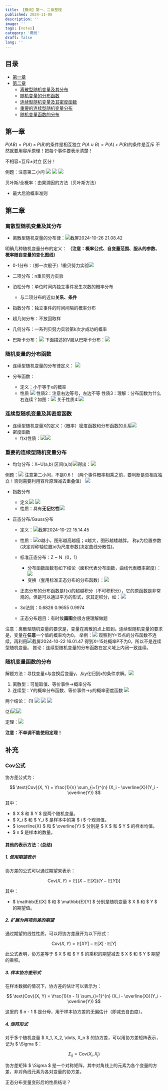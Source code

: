 ```yaml
---
title: 【概统】第一、二章整理
published: 2024-11-08
description: ''
image: ''
tags: [notes]
category: '概统'
draft: false 
lang: ''
---
```

## 目录
* [第一章](#%E7%AC%AC%E4%B8%80%E7%AB%A0)
* [第二章](#%E7%AC%AC%E4%BA%8C%E7%AB%A0)
    + [离散型随机变量及其分布](#%E7%A6%BB%E6%95%A3%E5%9E%8B%E9%9A%8F%E6%9C%BA%E5%8F%98%E9%87%8F%E5%8F%8A%E5%85%B6%E5%88%86%E5%B8%83)
    + [随机变量的分布函数](#%E9%9A%8F%E6%9C%BA%E5%8F%98%E9%87%8F%E7%9A%84%E5%88%86%E5%B8%83%E5%87%BD%E6%95%B0)
    + [连续型随机变量及其密度函数](#%E8%BF%9E%E7%BB%AD%E5%9E%8B%E9%9A%8F%E6%9C%BA%E5%8F%98%E9%87%8F%E5%8F%8A%E5%85%B6%E5%AF%86%E5%BA%A6%E5%87%BD%E6%95%B0)
    + [重要的连续型随机变量分布](#%E9%87%8D%E8%A6%81%E7%9A%84%E8%BF%9E%E7%BB%AD%E5%9E%8B%E9%9A%8F%E6%9C%BA%E5%8F%98%E9%87%8F%E5%88%86%E5%B8%83)
    + [随机变量函数的分布](#%E9%9A%8F%E6%9C%BA%E5%8F%98%E9%87%8F%E5%87%BD%E6%95%B0%E7%9A%84%E5%88%86%E5%B8%83)
## 第一章
$P(AB) = P(A) \times P(B)$的条件是相互独立
$P(A∪B) = P(A) + P(B)$的条件是互斥
不然就要用容斥原理！把每个事件要表示清楚！

不相容=互斥≠对立 区分！

例题：注意第二小问
![](/media/17295140889614/17296883392647.png)
![](/media/17295140889614/17296883615524.png)
![](/media/17295140889614/17296883725344.png)

贝叶斯/全概率：由果溯因的方法（贝叶斯方法）
* 最大后验概率准则

## 第二章
### 离散型随机变量及其分布
* 离散型随机变量的分布律：![截屏2024-10-26 21.08.42](/media/17295140889614/%E6%88%AA%E5%B1%8F2024-10-26%2021.08.42.png)

明确几种随机变量分布的定义：
**（注意：概率公式、自变量范围、服从的参数、概率随自变量的变化图线）**
* 0-1分布：（掷一次骰子）1重贝努力实验![](/media/17295140889614/17295156253357.png)

* 二项分布：n重贝努力实验
* 泊松分布：单位时间内独立事件发生次数的概率分布
    * 与二项分布的近似**关系、条件**
* 指数分布：独立事件的时间间隔的概率分布
* 超几何分布：不放回取样
* 几何分布：一系列贝努力实验第k次才成功的概率
* 巴斯卡分布：![](/media/17295140889614/17295150644928.png)
下面描述的V服从巴斯卡分布：![](/media/17295140889614/17295155232943.png)

### 随机变量的分布函数
* 连续型随机变量的分布律定义：
![](/media/17295140889614/17299482727672.png)

* 分布函数：
    * 定义：小于等于x的概率
    * 性质  ![](/media/17295140889614/17295157894422.png)
        性质2：注意右边等号，左边不等
        性质3：理解：分布函数为什么右连续？如图：![](/media/17295140889614/17295158823306.png)
关于性质4:![](/media/17295140889614/17295159323335.png)



### 连续型随机变量及其密度函数
* 连续型随机变量X的定义：（概率）密度函数和分布函数的关系![](/media/17295140889614/17295160809483.png)
* 密度函数
    * f(x)性质：![](/media/17295140889614/17295161687191.png)![](/media/17295140889614/17295161829296.png)

### 重要的连续型随机变量分布
* 均匀分布：X~U(a,b)    区间(a,b)![](/media/17295140889614/17295240152341.png)得出：![](/media/17295140889614/17295240247492.png)


例题：![](/media/17295140889614/17295794876086.png)
注意第二小问，不是0.6！（两个事件概率相乘之前，要判断是否相互独立！否则需要利用容斥原理减去重叠值）
![](/media/17295140889614/17295795144984.png)
* 指数分布
    * 定义![](/media/17295140889614/17295796372438.png)
![](/media/17295140889614/17295796478407.png)
    * 性质：具有**无记忆性**![](/media/17295140889614/17295801015985.png)

* 正态分布/Gauss分布
    * 定义：![截屏2024-10-22 15.14.45](/media/17295140889614/%E6%88%AA%E5%B1%8F2024-10-22%2015.14.45.png)
    * 性质：![](/media/17295140889614/17295812634979.png)σ越小，图形越高越瘦；σ越大，图形越矮越胖。
      称μ为位置参数(决定对称轴位置)σ为尺度参数(决定曲线分散性)。
    * 标准正态分布：Z ~ N（0，1）
        * 分布函数函数有如下结论（面积代表分布函数，曲线代表概率密度）：![](/media/17295140889614/17295822705740.png)
        * 变换（套用标准正态分布的分布函数）：![](/media/17295140889614/17295825095709.png)
    * 正态分布的分布函数是f(x)的超越积分（不可积积分），它的原函数是非常规的。但是可以通过平方的形式，求其定积分，如：![](/media/17295140889614/17295822039648.png)

    * 3σ法则：0.6826 0.9655 0.9974
    * 正态分布题目：有时候**画图**会很方便理解做题

注意：离散型随机变量的要求是，变量在离散的点上取到。连续型随机变量的要求是，变量在**任意**一个值的概率均为0。
举例：![](/media/17295140889614/17295840145075.png)
观察到Y=15点的分布函数不连续，再利用![截屏2024-10-22 16.01.47](/media/17295140889614/%E6%88%AA%E5%B1%8F2024-10-22%2016.01.47.png)
得到X=15处概率P不为0，所以不是连续型随机变量。
推论：连续型随机变量的分布函数在定义域上内闭一致连续。

### 随机变量函数的分布
解题方法：寻找变量x与变换后变量y，从y化归到x的条件求解。![](/media/17295140889614/17295849004865.png)
1. 离散型：可能取值、等价事件->概率分布
2. 连续型：Y的概率分布函数、等价事件->y的概率密度函数
![](/media/17295140889614/17295850301103.png)

两个结论：
(1) ![](/media/17295140889614/17295857365092.png)
![](/media/17295140889614/17295857473509.png)
![](/media/17295140889614/17295857555667.png)

(2)![](/media/17295140889614/17295858587197.png)![](/media/17295140889614/17295858809027.png)

定理：![](/media/17295140889614/17296713664334.png)

**注意：不单调不能使用定理！**
## 补充
### Cov公式
协方差公式为：

$$
\text{Cov}(X, Y) = \frac{1}{n} \sum_{i=1}^{n} (X_i - \overline{X})(Y_i - \overline{Y})
$$

其中：
- $ X $ 和 $ Y $ 是两个随机变量。
- $ X_i $ 和 $ Y_i $ 是样本中的第 $ i $ 个观测值。
- $ \overline{X} $ 和 $ \overline{Y} $ 分别是 $ X $ 和 $ Y $ 的样本均值。
- $ n $ 是样本的数量。

#### 其他的表示方法：(总结)
##### 1. 使用期望表示

协方差的公式可以通过期望来表示：

$$
\text{Cov}(X, Y) = \mathbb{E}[(X - \mathbb{E}[X])(Y - \mathbb{E}[Y])]
$$

其中：
- $ \mathbb{E}[X] $ 和 $ \mathbb{E}[Y] $ 分别是随机变量 $ X $ 和 $ Y $ 的期望值。

##### 2. 扩展为两项的差的期望

通过期望的线性性质，可以将协方差展开为以下形式：

$$
\text{Cov}(X, Y) = \mathbb{E}[XY] - \mathbb{E}[X] \cdot \mathbb{E}[Y]
$$

此公式表明，协方差等于 $ X $ 和 $ Y $ 的乘积的期望减去 $ X $ 和 $ Y $ 期望的乘积。

##### 3. 样本协方差形式

在样本数据的情况下，协方差的估计可以表示为：

$$
\text{Cov}(X, Y) = \frac{1}{n - 1} \sum_{i=1}^{n} (X_i - \overline{X})(Y_i - \overline{Y})
$$

这里的 $ n - 1 $ 是分母，用于样本协方差的无偏估计（即减去自由度）。

##### 4. 矩阵形式

对于多个随机变量 $ X_1, X_2, \dots, X_n $ 的协方差，可以用协方差矩阵表示，记为 $ \Sigma $：

$$
\Sigma_{ij} = \text{Cov}(X_i, X_j)
$$

协方差矩阵 $ \Sigma $ 是一个对称矩阵，其中对角线上的元素为各个变量的方差，非对角线元素为各对变量的协方差。

正态分布变量变形后的性质结论？